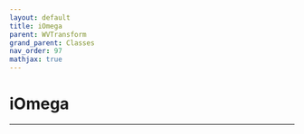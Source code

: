 ```yaml
---
layout: default
title: iOmega
parent: WVTransform
grand_parent: Classes
nav_order: 97
mathjax: true
---
```


#  iOmega




---

